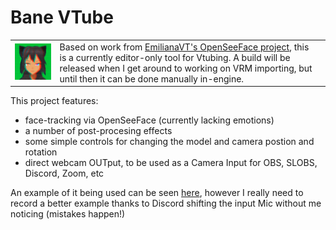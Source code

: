 # Bane VTube

| | | |
|-|-|-|
![image](https://github.com/Jordy3D/BaneVTube/blob/main/kat.gif)  |  Based on work from [EmilianaVT's OpenSeeFace project](https://github.com/emilianavt/OpenSeeFace), this is a currently editor-only tool for Vtubing.  A build will be released when I get around to working on VRM importing, but until then it can be done manually in-engine.  


This project features: 
- face-tracking via OpenSeeFace (currently lacking emotions) 
- a number of post-procesing effects
- some simple controls for changing the model and camera postion and rotation
- direct webcam OUTput, to be used as a Camera Input for OBS, SLOBS, Discord, Zoom, etc

An example of it being used can be seen [here](https://www.twitch.tv/videos/1026700819?t=02h42m15s), however I really need to record a better example thanks to Discord shifting the input Mic without me noticing (mistakes happen!)  
